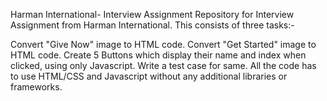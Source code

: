 Harman International- Interview Assignment
Repository for Interview Assignment from Harman International. This consists of three tasks:-

Convert "Give Now" image to HTML code.
Convert "Get Started" image to HTML code.
Create 5 Buttons which display their name and index when clicked, using only Javascript. Write a test case for same. All the code has to use HTML/CSS and Javascript without any additional libraries or frameworks.
